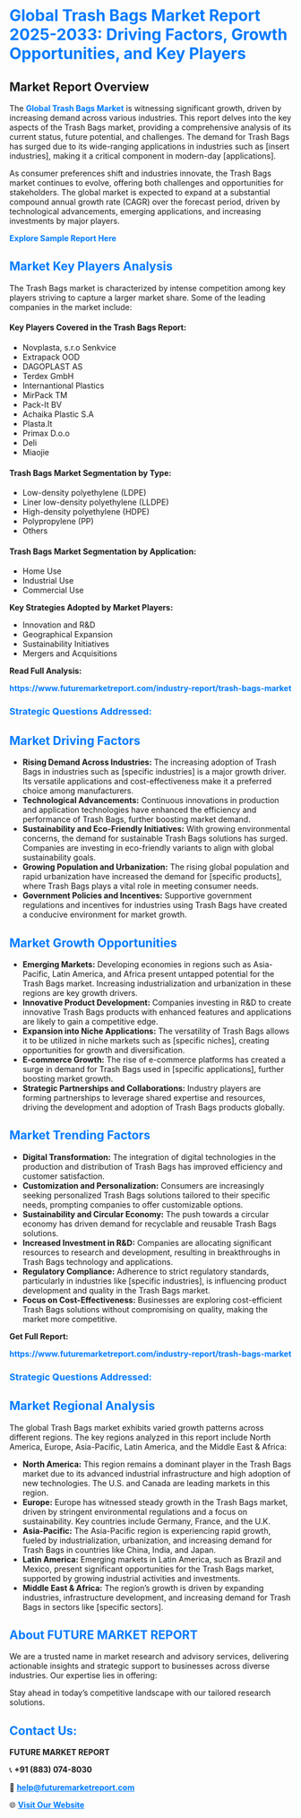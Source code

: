 <h1 style="color: #007BFF;">Global Trash Bags Market Report 2025-2033: Driving Factors, Growth Opportunities, and Key Players</h1>

<section id="overview">
<h2>Market Report Overview</h2>
<p>The <a href="https://www.futuremarketreport.com/industry-report/trash-bags-market" style="color: #007BFF; text-decoration: none;"><strong>Global Trash Bags Market</strong></a> is witnessing significant growth, driven by increasing demand across various industries. This report delves into the key aspects of the Trash Bags market, providing a comprehensive analysis of its current status, future potential, and challenges. The demand for Trash Bags has surged due to its wide-ranging applications in industries such as [insert industries], making it a critical component in modern-day [applications].</p>
<p>As consumer preferences shift and industries innovate, the Trash Bags market continues to evolve, offering both challenges and opportunities for stakeholders. The global market is expected to expand at a substantial compound annual growth rate (CAGR) over the forecast period, driven by technological advancements, emerging applications, and increasing investments by major players.</p>
</section>

<section id="overview">
<p><a href="https://www.futuremarketreport.com/request-sample/reportId=101913" style="color: #007BFF; text-decoration: none;"><strong>Explore Sample Report Here</strong></a></p>
</section>

<section id="key-players">
<h2 style="color: #007BFF;">Market Key Players Analysis</h2>
<p>The Trash Bags market is characterized by intense competition among key players striving to capture a larger market share. Some of the leading companies in the market include:</p>
<h4>Key Players Covered in the Trash Bags Report:</h4>
<ul><li>Novplasta, s.r.o Senkvice</li><li>Extrapack OOD</li><li>DAGOPLAST AS</li><li>Terdex GmbH</li><li>Internantional Plastics</li><li>MirPack TM</li><li>Pack-It BV</li><li>Achaika Plastic S.A</li><li>Plasta.It</li><li>Primax D.o.o</li><li>Deli</li><li>Miaojie</li></ul>
<h4>Trash Bags Market Segmentation by Type:</h4>
<ul><li>Low-density polyethylene (LDPE)</li><li>Liner low-density polyethylene (LLDPE)</li><li>High-density polyethylene (HDPE)</li><li>Polypropylene (PP)</li><li>Others</li></ul>

<h4>Trash Bags Market Segmentation by Application:</h4>
<ul><li>Home Use</li><li>Industrial Use</li><li>Commercial Use</li></ul>
<p><strong>Key Strategies Adopted by Market Players:</strong></p>
<ul>
<li>Innovation and R&D</li>
<li>Geographical Expansion</li>
<li>Sustainability Initiatives</li>
<li>Mergers and Acquisitions</li>
</ul>
</section>

<section>
<p><strong>Read Full Analysis: </strong></p><a href="https://www.futuremarketreport.com/industry-report/trash-bags-market" style="color: #007BFF; text-decoration: none;"><strong>https://www.futuremarketreport.com/industry-report/trash-bags-market</strong></a>
<h3 style="color: #007BFF;">Strategic Questions Addressed:</h3>
</section>

<section id="driving-factors">
<h2 style="color: #007BFF;">Market Driving Factors</h2>
<ul>
<li><strong>Rising Demand Across Industries:</strong> The increasing adoption of Trash Bags in industries such as [specific industries] is a major growth driver. Its versatile applications and cost-effectiveness make it a preferred choice among manufacturers.</li>
<li><strong>Technological Advancements:</strong> Continuous innovations in production and application technologies have enhanced the efficiency and performance of Trash Bags, further boosting market demand.</li>
<li><strong>Sustainability and Eco-Friendly Initiatives:</strong> With growing environmental concerns, the demand for sustainable Trash Bags solutions has surged. Companies are investing in eco-friendly variants to align with global sustainability goals.</li>
<li><strong>Growing Population and Urbanization:</strong> The rising global population and rapid urbanization have increased the demand for [specific products], where Trash Bags plays a vital role in meeting consumer needs.</li>
<li><strong>Government Policies and Incentives:</strong> Supportive government regulations and incentives for industries using Trash Bags have created a conducive environment for market growth.</li>
</ul>
</section>

<section id="growth-opportunities">
<h2 style="color: #007BFF;">Market Growth Opportunities</h2>
<ul>
<li><strong>Emerging Markets:</strong> Developing economies in regions such as Asia-Pacific, Latin America, and Africa present untapped potential for the Trash Bags market. Increasing industrialization and urbanization in these regions are key growth drivers.</li>
<li><strong>Innovative Product Development:</strong> Companies investing in R&D to create innovative Trash Bags products with enhanced features and applications are likely to gain a competitive edge.</li>
<li><strong>Expansion into Niche Applications:</strong> The versatility of Trash Bags allows it to be utilized in niche markets such as [specific niches], creating opportunities for growth and diversification.</li>
<li><strong>E-commerce Growth:</strong> The rise of e-commerce platforms has created a surge in demand for Trash Bags used in [specific applications], further boosting market growth.</li>
<li><strong>Strategic Partnerships and Collaborations:</strong> Industry players are forming partnerships to leverage shared expertise and resources, driving the development and adoption of Trash Bags products globally.</li>
</ul>
</section>

<section id="trending-factors">
<h2 style="color: #007BFF;">Market Trending Factors</h2>
<ul>
<li><strong>Digital Transformation:</strong> The integration of digital technologies in the production and distribution of Trash Bags has improved efficiency and customer satisfaction.</li>
<li><strong>Customization and Personalization:</strong> Consumers are increasingly seeking personalized Trash Bags solutions tailored to their specific needs, prompting companies to offer customizable options.</li>
<li><strong>Sustainability and Circular Economy:</strong> The push towards a circular economy has driven demand for recyclable and reusable Trash Bags solutions.</li>
<li><strong>Increased Investment in R&D:</strong> Companies are allocating significant resources to research and development, resulting in breakthroughs in Trash Bags technology and applications.</li>
<li><strong>Regulatory Compliance:</strong> Adherence to strict regulatory standards, particularly in industries like [specific industries], is influencing product development and quality in the Trash Bags market.</li>
<li><strong>Focus on Cost-Effectiveness:</strong> Businesses are exploring cost-efficient Trash Bags solutions without compromising on quality, making the market more competitive.</li>
</ul>
</section>

<section>
<p><strong>Get Full Report: </strong></p><a href="https://www.futuremarketreport.com/industry-report/trash-bags-market" style="color: #007BFF; text-decoration: none;"><strong>https://www.futuremarketreport.com/industry-report/trash-bags-market</strong></a>
<h3 style="color: #007BFF;">Strategic Questions Addressed:</h3>
</section>


<section id="regional-analysis">
<h2 style="color: #007BFF;">Market Regional Analysis</h2>
<p>The global Trash Bags market exhibits varied growth patterns across different regions. The key regions analyzed in this report include North America, Europe, Asia-Pacific, Latin America, and the Middle East & Africa:</p>
<ul>
<li><strong>North America:</strong> This region remains a dominant player in the Trash Bags market due to its advanced industrial infrastructure and high adoption of new technologies. The U.S. and Canada are leading markets in this region.</li>
<li><strong>Europe:</strong> Europe has witnessed steady growth in the Trash Bags market, driven by stringent environmental regulations and a focus on sustainability. Key countries include Germany, France, and the U.K.</li>
<li><strong>Asia-Pacific:</strong> The Asia-Pacific region is experiencing rapid growth, fueled by industrialization, urbanization, and increasing demand for Trash Bags in countries like China, India, and Japan.</li>
<li><strong>Latin America:</strong> Emerging markets in Latin America, such as Brazil and Mexico, present significant opportunities for the Trash Bags market, supported by growing industrial activities and investments.</li>
<li><strong>Middle East & Africa:</strong> The region’s growth is driven by expanding industries, infrastructure development, and increasing demand for Trash Bags in sectors like [specific sectors].</li>
</ul>
</section>

<footer>
<h2 style="color: #007BFF;">About FUTURE MARKET REPORT</h2>
<p>We are a trusted name in market research and advisory services, delivering actionable insights and strategic support to businesses across diverse industries. Our expertise lies in offering:</p>

<p>Stay ahead in today’s competitive landscape with our tailored research solutions.</p>

<h2 style="color: #007BFF;">Contact Us:</h2>
<p><strong>FUTURE MARKET REPORT</strong></p>
<p>📞 <strong>+91 (883) 074-8030</strong></p>
<p>📧 <strong><a href="mailto:help@futuremarketreport.com" style="color: #007BFF;">help@futuremarketreport.com</a></strong></p>
<p>🌐 <strong><a href="https://www.futuremarketreport.com/" style="color: #007BFF;">Visit Our Website</a></strong></p>
</footer>